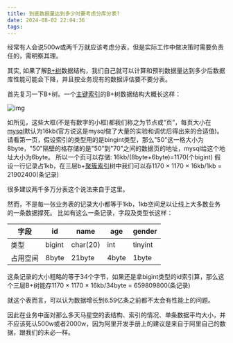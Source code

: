 ```yaml
---
title: 到底数据量达到多少时要考虑分库分表?
date: 2024-08-02 22:04:36
tags:
---
```


经常有人会说500w或两千万就应该考虑分表，但是实际工作中做决策时需要负责任的，需明察其理。

其实, 如果了解[B+树](https://zhida.zhihu.com/search?content_id=238285156&content_type=Article&match_order=1&q=B%2B树&zhida_source=entity)数据结构，我们自己就可以计算和预判数据量达到多少后数据库性能可能会下降，并且按业务现有的数据评估要不要分表。

首先复习一下B+树。一个[主键索引](https://zhida.zhihu.com/search?content_id=238285156&content_type=Article&match_order=1&q=主键索引&zhida_source=entity)的B+树数据结构大概长这样：

![img](https://pic4.zhimg.com/v2-60dbb180e987238fc31afb9f14078711_1440w.jpg)

如所见，这些大框(不是有数字的小框)都我们称之为节点或“页”，每页大小在[mysql](https://zhida.zhihu.com/search?content_id=238285156&content_type=Article&match_order=1&q=mysql&zhida_source=entity)默认为16kb(官方说这是mysql做了大量的实验和调优后得出来的合适值)。请看第一页，假设索引的类型用的是bingint类型，那么"50"这一格大小为8byte，"50"隔壁的格存储的是"50"到"70"之间的数据页的地址，mysql给这个地址大小为6byte。
所以一个页可以存储:
16kb/(8byte+6byte)=1170(个bigint)
假设一行记录占1kb，在三层b+[聚簇索引](https://zhida.zhihu.com/search?content_id=238285156&content_type=Article&match_order=1&q=聚簇索引&zhida_source=entity)树中我们可以存1170 × 1170 × 16kb/1kb = 21902400(条记录)

很多建议两千多万分表这个说法来自于这里。

然而，不是每一张业务表的记录大小都等于1kb，1kb空间足以让线上大多数业务的一条数据撑死。
比如有这么一条记录，字段及类型长这样：

| 字段     | id     | name     | age   | gender  |
| -------- | ------ | -------- | ----- | ------- |
| 类型     | bigint | char(20) | int   | tinyint |
| 占用空间 | 8byte  | 21byte   | 4byte | 1byte   |

这条记录的大小粗略的等于34个字节，如果还是拿bigint类型的id索引算，那么这个三层B+树能存1170 × 1170 × 16kb/34byte = 659809800(条记录)

就这个表而言，可以认为数据增长到6.59亿条之前都不太会有性能上的问题。

因此在业务中面对那么多天马星空的表结构、索引的情况、单条数据平均大小，并不应该死认500w或者2000w，因为阿里开发手册上的建议是来自于阿里自己的数据，跟我们的未必一样。
